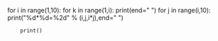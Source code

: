 
for i in range(1,10):
        for k in range(1,i):
                print(end="       ")
        for j in range(i,10):
                print("%d*%d=%2d" % (i,j,i*j),end=" ")
		
        print()
